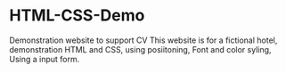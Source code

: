 # HTML-CSS-Demo
Demonstration website to support CV
This website is for a fictional hotel, demonstration HTML and CSS, using posiitoning, Font and color syling, Using a input form.
